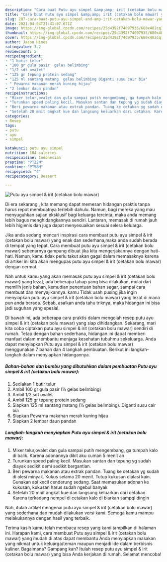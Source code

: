 ```yaml
---
description: "Cara buat Putu ayu simpel &amp;amp; irit (cetakan bolu mawar) yang lezat dan Mudah Dibuat"
title: "Cara buat Putu ayu simpel &amp;amp; irit (cetakan bolu mawar) yang lezat dan Mudah Dibuat"
slug: 207-cara-buat-putu-ayu-simpel-and-amp-irit-cetakan-bolu-mawar-yang-lezat-dan-mudah-dibuat
date: 2021-04-04T21:41:07.671Z
image: https://img-global.cpcdn.com/recipes/25d4392f74097935/680x482cq70/putu-ayu-simpel-irit-cetakan-bolu-mawar-foto-resep-utama.jpg
thumbnail: https://img-global.cpcdn.com/recipes/25d4392f74097935/680x482cq70/putu-ayu-simpel-irit-cetakan-bolu-mawar-foto-resep-utama.jpg
cover: https://img-global.cpcdn.com/recipes/25d4392f74097935/680x482cq70/putu-ayu-simpel-irit-cetakan-bolu-mawar-foto-resep-utama.jpg
author: Jason Hines
ratingvalue: 3.2
reviewcount: 5
recipeingredient:
- "1 butir telur"
- "100 gr gula pasir  gelas belimbing"
- "1/2 sdt ovalet"
- "125 gr tepung protein sedang"
- "125 ml santang matang  gelas belimbing Diganti susu cair bia"
- " Pewarna makanan merah kuning hijau"
- "2 lembar daun pandan"
recipeinstructions:
- "Mixer telur,ovalet dan gula sampai putih mengembang, ga tumpah kalo di balik. Karena adonannya dikit aku cuman 5 menit an"
- "Turunkan speed paling kecil. Masukan santan dan tepung yg sudah diayak sedikit demi sedikit bergantian."
- "Beri pewarna makanan atau extrak pandan. Tuang ke cetakan yg sudah di olesi minyak. Kukus selama 20 menit. Tutup kukusan dialasi kain. Gunakan api kecil cenderung sedang. Saat memasukan adonan ke kukusan, kukusan harus sudah ngebul banyak"
- "Setelah 20 mnit angkat kue dan langsung keluarkan dari cetakan. Karena terkadang nempel di cetakan kalo di biarkan sampqi dingin"
categories:
- Resep
tags:
- putu
- ayu
- simpel

katakunci: putu ayu simpel 
nutrition: 104 calories
recipecuisine: Indonesian
preptime: "PT22M"
cooktime: "PT58M"
recipeyield: "4"
recipecategory: Dessert

---
```



![Putu ayu simpel &amp; irit (cetakan bolu mawar)](https://img-global.cpcdn.com/recipes/25d4392f74097935/680x482cq70/putu-ayu-simpel-irit-cetakan-bolu-mawar-foto-resep-utama.jpg)

Di era  sekarang , kita memang dapat memesan hidangan praktis tanpa harus repot membuatnya terlebih dahulu. Namun, bagi mereka yang mau menyuguhkan sajian eksklusif bagi keluarga tercinta, maka anda memang lebih bagus menghidangkannya sendiri. Lantaran, memasak di rumah jauh lebih higienis dan juga dapat menyesuaikan sesuai selera keluarga.

Jika anda sedang mencari inspirasi cara membuat putu ayu simpel &amp; irit (cetakan bolu mawar) yang enak dan sederhana,maka anda sudah berada di tempat yang tepat. Cara membuat putu ayu simpel &amp; irit (cetakan bolu mawar)  sebenarnya gampang dibuat jika kita mengerjakannya dengan hati-hati. Namun, kamu tidak perlu takut akan gagal dalam memasaknya 
karena di artikel ini kita akan mengupas putu ayu simpel &amp; irit (cetakan bolu mawar) dengan cermat.  



Nah untuk kamu yang akan memasak putu ayu simpel &amp; irit (cetakan bolu mawar) yang lezat, ada beberapa tahap yang bisa dilakukan, mulai dari memilih jenis bahan, kemudian penentuan bahan segar, sampai cara membuat dan menyajikannya. kamu Tidak usah pusing jika ingin menyiapkan putu ayu simpel &amp; irit (cetakan bolu mawar) yang lezat di mana pun anda berada. Sebab, asalkan anda  tahu triknya, maka hidangan ini bisa jadi suguhan yang spesial.

Di bawah ini, ada beberapa cara praktis  dalam mengolah resep putu ayu simpel &amp; irit (cetakan bolu mawar) yang siap dihidangkan. Sekarang, mari kita coba ciptakan putu ayu simpel &amp; irit (cetakan bolu mawar) sendiri di rumah. Tetap dengan bahan sederhana, hidangan ini dapat memberi manfaat dalam membantu menjaga kesehatan tubuhmu sekeluarga. Anda dapat menyiapkan Putu ayu simpel &amp; irit (cetakan bolu mawar) menggunakan 7 bahan dan 4 langkah pembuatan. Berikut ini langkah-langkah dalam menyiapkan hidangannya.

<!--inarticleads1-->

##### Bahan-bahan dan bumbu yang dibutuhkan dalam pembuatan Putu ayu simpel &amp; irit (cetakan bolu mawar):

1. Sediakan 1 butir telur
1. Ambil 100 gr gula pasir (½ gelas belimbing)
1. Ambil 1/2 sdt ovalet
1. Ambil 125 gr tepung protein sedang
1. Siapkan 125 ml santang matang (½ gelas belimbing). Diganti susu cair bia
1. Siapkan  Pewarna makanan merah kuning hijau
1. Siapkan 2 lembar daun pandan




<!--inarticleads2-->

##### Langkah-langkah menyiapkan Putu ayu simpel &amp; irit (cetakan bolu mawar):

1. Mixer telur,ovalet dan gula sampai putih mengembang, ga tumpah kalo di balik. Karena adonannya dikit aku cuman 5 menit an
1. Turunkan speed paling kecil. Masukan santan dan tepung yg sudah diayak sedikit demi sedikit bergantian.
1. Beri pewarna makanan atau extrak pandan. Tuang ke cetakan yg sudah di olesi minyak. Kukus selama 20 menit. Tutup kukusan dialasi kain. Gunakan api kecil cenderung sedang. Saat memasukan adonan ke kukusan, kukusan harus sudah ngebul banyak
1. Setelah 20 mnit angkat kue dan langsung keluarkan dari cetakan. Karena terkadang nempel di cetakan kalo di biarkan sampqi dingin




Nah, itulah artikel mengenai  putu ayu simpel &amp; irit (cetakan bolu mawar)  yang sederhana dan mudah dilakukan versi kami. Semoga kamu mampu melakukannya dengan hasil yang terbaik. 

Terima kasih kamu telah membaca resep yang kami tampilkan di halaman ini. Harapan kami, cara membuat  Putu ayu simpel &amp; irit (cetakan bolu mawar) yang mudah di atas dapat membantu Anda menyiapkan masakan yang nikmat untuk keluarga/teman maupun menjadi ide dalam berbisnis kuliner. Bagaimana? Gampang kan? Itulah resep putu ayu simpel &amp; irit (cetakan bolu mawar) yang bisa Anda kerjakan di rumah. Selamat mencoba!

